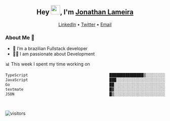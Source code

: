 <h2 align="center">Hey <img src="https://github.com/TheDudeThatCode/TheDudeThatCode/blob/master/Assets/Hi.gif" width="29">, I'm <a href="https://www.linkedin.com/in/jonathanlameira/">Jonathan Lameira</a></h2>
<p align="center">
  <a href="https://www.linkedin.com/in/jonathanlameira/">LinkedIn</a> •
  <a href="https://twitter.com/jlameira">Twitter</a> •
  <a href="mailto:jlameira@gmail.com">Email</a>
</p>

### About Me 🚀
- 🌱  I’m a brazilian Fullstack developer</br>
- 👨‍💻  I am passionate about Development</br>

<!-- ![Jonathan Lameira github stats](https://github-readme-stats.vercel.app/api?username=jlameirameli&show_icons=true&hide_border=true)&nbsp;&nbsp; -->

📊 This week I spent my time working on
<!--START_SECTION:waka-->

```txt
TypeScript                                    ███████████████▒░░░░░░░░░   61.36 %
JavaScript                                    ███░░░░░░░░░░░░░░░░░░░░░░   11.73 %
Go                                            ██░░░░░░░░░░░░░░░░░░░░░░░   07.71 %
textmate                                      █▓░░░░░░░░░░░░░░░░░░░░░░░   06.24 %
JSON                                          █▒░░░░░░░░░░░░░░░░░░░░░░░   05.59 %
```

<!--END_SECTION:waka-->

<br />

![visitors](https://visitor-badge.laobi.icu/badge?page_id=jlameira.jlameira)
